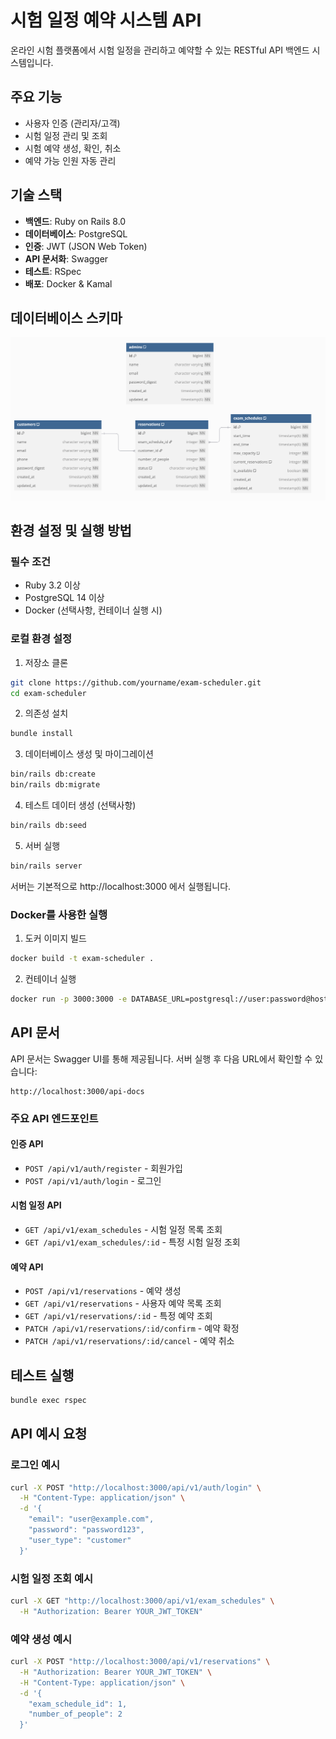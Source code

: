 # 시험 일정 예약 시스템 API

온라인 시험 플랫폼에서 시험 일정을 관리하고 예약할 수 있는 RESTful API 백엔드 시스템입니다.

## 주요 기능

- 사용자 인증 (관리자/고객)
- 시험 일정 관리 및 조회
- 시험 예약 생성, 확인, 취소
- 예약 가능 인원 자동 관리

## 기술 스택

- **백엔드**: Ruby on Rails 8.0
- **데이터베이스**: PostgreSQL
- **인증**: JWT (JSON Web Token)
- **API 문서화**: Swagger
- **테스트**: RSpec
- **배포**: Docker & Kamal

## 데이터베이스 스키마

![데이터베이스 스키마](dbscheme.png)

## 환경 설정 및 실행 방법

### 필수 조건

- Ruby 3.2 이상
- PostgreSQL 14 이상
- Docker (선택사항, 컨테이너 실행 시)

### 로컬 환경 설정

1. 저장소 클론

```bash
git clone https://github.com/yourname/exam-scheduler.git
cd exam-scheduler
```

2. 의존성 설치

```bash
bundle install
```

3. 데이터베이스 생성 및 마이그레이션

```bash
bin/rails db:create
bin/rails db:migrate
```

4. 테스트 데이터 생성 (선택사항)

```bash
bin/rails db:seed
```

5. 서버 실행

```bash
bin/rails server
```

서버는 기본적으로 http://localhost:3000 에서 실행됩니다.

### Docker를 사용한 실행

1. 도커 이미지 빌드

```bash
docker build -t exam-scheduler .
```

2. 컨테이너 실행

```bash
docker run -p 3000:3000 -e DATABASE_URL=postgresql://user:password@host:port/dbname exam-scheduler
```

## API 문서

API 문서는 Swagger UI를 통해 제공됩니다. 서버 실행 후 다음 URL에서 확인할 수 있습니다:

```
http://localhost:3000/api-docs
```

### 주요 API 엔드포인트

#### 인증 API

- `POST /api/v1/auth/register` - 회원가입
- `POST /api/v1/auth/login` - 로그인

#### 시험 일정 API

- `GET /api/v1/exam_schedules` - 시험 일정 목록 조회
- `GET /api/v1/exam_schedules/:id` - 특정 시험 일정 조회

#### 예약 API

- `POST /api/v1/reservations` - 예약 생성
- `GET /api/v1/reservations` - 사용자 예약 목록 조회
- `GET /api/v1/reservations/:id` - 특정 예약 조회
- `PATCH /api/v1/reservations/:id/confirm` - 예약 확정
- `PATCH /api/v1/reservations/:id/cancel` - 예약 취소

## 테스트 실행

```bash
bundle exec rspec
```

## API 예시 요청

### 로그인 예시

```bash
curl -X POST "http://localhost:3000/api/v1/auth/login" \
  -H "Content-Type: application/json" \
  -d '{
    "email": "user@example.com",
    "password": "password123",
    "user_type": "customer"
  }'
```

### 시험 일정 조회 예시

```bash
curl -X GET "http://localhost:3000/api/v1/exam_schedules" \
  -H "Authorization: Bearer YOUR_JWT_TOKEN"
```

### 예약 생성 예시

```bash
curl -X POST "http://localhost:3000/api/v1/reservations" \
  -H "Authorization: Bearer YOUR_JWT_TOKEN" \
  -H "Content-Type: application/json" \
  -d '{
    "exam_schedule_id": 1,
    "number_of_people": 2
  }'
```
